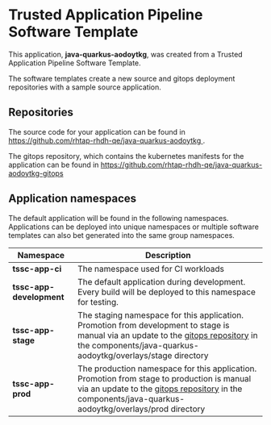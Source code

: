 # Trusted Application Pipeline Software Template

This application, **java-quarkus-aodoytkg**, was created from a Trusted Application Pipeline Software Template.

The software templates create a new source and gitops deployment repositories with a sample source application. 

## Repositories

The source code for your application can be found in [https://github.com/rhtap-rhdh-qe/java-quarkus-aodoytkg ](https://github.com/rhtap-rhdh-qe/java-quarkus-aodoytkg ).
 
The gitops repository, which contains the kubernetes manifests for the application can be found in 
[https://github.com/rhtap-rhdh-qe/java-quarkus-aodoytkg-gitops ](https://github.com/rhtap-rhdh-qe/java-quarkus-aodoytkg-gitops ) 

## Application namespaces 

The default application will be found in the following namespaces. Applications can be deployed into unique namespaces or multiple software templates can also bet generated into the same group namespaces.  

|  Namespace   |  Description   |  
| -------- | -------- |
| **tssc-app-ci** | The namespace used for CI workloads |
| **tssc-app-development** | The default application during development. Every build will be deployed to this namespace for testing. |
| **tssc-app-stage** | The staging namespace for this application. Promotion from development to stage is manual via an update to the [gitops repository](https://github.com/rhtap-rhdh-qe/java-quarkus-aodoytkg-gitops ) in the components/java-quarkus-aodoytkg/overlays/stage directory |
| **tssc-app-prod** | The production namespace for this application. Promotion from stage to production is manual via an update to the [gitops repository](https://github.com/rhtap-rhdh-qe/java-quarkus-aodoytkg-gitops ) in the components/java-quarkus-aodoytkg/overlays/prod directory |